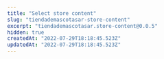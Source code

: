 ```yaml
---
title: "Select store content"
slug: "tiendademascotasar-store-content"
excerpt: "tiendademascotasar.store-content@0.0.5"
hidden: true
createdAt: "2022-07-29T18:18:45.523Z"
updatedAt: "2022-07-29T18:18:45.523Z"
---
```


